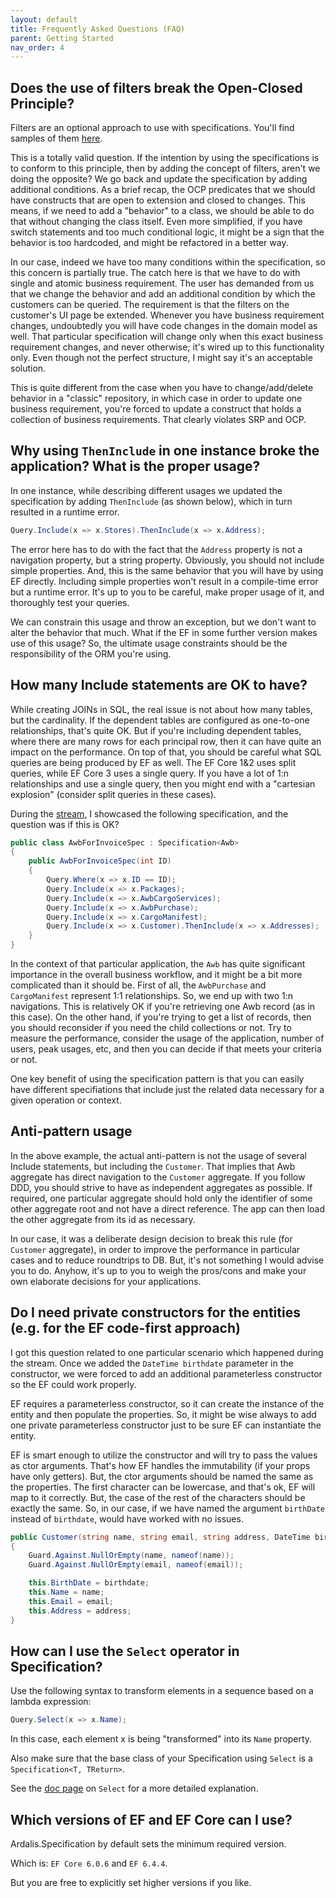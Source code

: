 ```yaml
---
layout: default
title: Frequently Asked Questions (FAQ)
parent: Getting Started
nav_order: 4
---
```


## Does the use of filters break the Open-Closed Principle?

Filters are an optional approach to use with specifications. You'll find samples of them [here](https://github.com/ardalis/Specification/tree/master/sample/Ardalis.SampleApp.Core/Specifications/Filters).

This is a totally valid question. If the intention by using the specifications is to conform to this principle, then by adding the concept of filters, aren't we doing the opposite? We go back and update the specification by adding additional conditions.
As a brief recap, the OCP predicates that we should have constructs that are open to extension and closed to changes. This means, if we need to add a "behavior" to a class, we should be able to do that without changing the class itself. Even more simplified, if you have switch statements and too much conditional logic, it might be a sign that the behavior is too hardcoded, and might be refactored in a better way.

In our case, indeed we have too many conditions within the specification, so this concern is partially true. The catch here is that we have to do with single and atomic business requirement. The user has demanded from us that we change the behavior and add an additional condition by which the customers can be queried. The requirement is that the filters on the customer's UI page be extended. Whenever you have business requirement changes, undoubtedly you will have code changes in the domain model as well. That particular specification will change only when this exact business requirement changes, and never otherwise; it's wired up to this functionality only. Even though not the perfect structure, I might say it's an acceptable solution.

This is quite different from the case when you have to change/add/delete behavior in a "classic" repository, in which case in order to update one business requirement, you're forced to update a construct that holds a collection of business requirements. That clearly violates SRP and OCP.

## Why using `ThenInclude` in one instance broke the application? What is the proper usage?

In one instance, while describing different usages we updated the specification by adding `ThenInclude` (as shown below), which in turn resulted in a runtime error.

```csharp
Query.Include(x => x.Stores).ThenInclude(x => x.Address);
```

The error here has to do with the fact that the `Address` property is not a navigation property, but a string property. Obviously, you should not include simple properties. And, this is the same behavior that you will have by using EF directly. Including simple properties won't result in a compile-time error but a runtime error. It's up to you to be careful, make proper usage of it, and thoroughly test your queries.

We can constrain this usage and throw an exception, but we don't want to alter the behavior that much. What if the EF in some further version makes use of this usage? So, the ultimate usage constraints should be the responsibility of the ORM you're using.

## How many Include statements are OK to have?

While creating JOINs in SQL, the real issue is not about how many tables, but the cardinality. If the dependent tables are configured as one-to-one relationships, that's quite OK. But if you're including dependent tables, where there are many rows for each principal row, then it can have quite an impact on the performance. On top of that, you should be careful what SQL queries are being produced by EF as well. The EF Core 1&2 uses split queries, while EF Core 3 uses a single query. If you have a lot of 1:n relationships and use a single query, then you might end with a "cartesian explosion" (consider split queries in these cases).

During the [stream](https://www.youtube.com/watch?v=BgWWbBUWyig&t=315s&ab_channel=Ardalis), I showcased the following specification, and the question was if this is OK?

```csharp
public class AwbForInvoiceSpec : Specification<Awb>
{
    public AwbForInvoiceSpec(int ID)
    {
        Query.Where(x => x.ID == ID);
        Query.Include(x => x.Packages);
        Query.Include(x => x.AwbCargoServices);
        Query.Include(x => x.AwbPurchase);
        Query.Include(x => x.CargoManifest);
        Query.Include(x => x.Customer).ThenInclude(x => x.Addresses);
    }
}
```

In the context of that particular application, the `Awb` has quite significant importance in the overall business workflow, and it might be a bit more complicated than it should be. First of all, the `AwbPurchase` and `CargoManifest` represent 1:1 relationships. So, we end up with two 1:n navigations. This is relatively OK if you're retrieving one Awb record (as in this case). On the other hand, if you're trying to get a list of records, then you should reconsider if you need the child collections or not. Try to measure the performance, consider the usage of the application, number of users, peak usages, etc, and then you can decide if that meets your criteria or not.

One key benefit of using the specification pattern is that you can easily have different specifiations that include just the related data necessary for a given operation or context.

## Anti-pattern usage

In the above example, the actual anti-pattern is not the usage of several Include statements, but including the `Customer`. That implies that Awb aggregate has direct navigation to the `Customer` aggregate. If you follow DDD, you should strive to have as independent aggregates as possible. If required, one particular aggregate should hold only the identifier of some other aggregate root and not have a direct reference. The app can then load the other aggregate from its id as necessary.

In our case, it was a deliberate design decision to break this rule (for `Customer` aggregate), in order to improve the performance in particular cases and to reduce roundtrips to DB. But, it's not something I would advise you to do. Anyhow, it's up to you to weigh the pros/cons and make your own elaborate decisions for your applications.

## Do I need private constructors for the entities (e.g. for the EF code-first approach)

I got this question related to one particular scenario which happened during the stream. Once we added the `DateTime birthdate` parameter in the constructor, we were forced to add an additional parameterless constructor so the EF could work properly.

EF requires a parameterless constructor, so it can create the instance of the entity and then populate the properties. So, it might be wise always to add one private parameterless constructor just to be sure EF can instantiate the entity.

EF is smart enough to utilize the constructor and will try to pass the values as ctor arguments. That's how EF handles the immutability (if your props have only getters). But, the ctor arguments should be named the same as the properties. The first character can be lowercase, and that's ok, EF will map to it correctly. But, the case of the rest of the characters should be exactly the same. So, in our case, if we have named the argument `birthDate` instead of `birthdate`, would have worked with no issues.

```csharp
public Customer(string name, string email, string address, DateTime birthdate)
{
    Guard.Against.NullOrEmpty(name, nameof(name));
    Guard.Against.NullOrEmpty(email, nameof(email));

    this.BirthDate = birthdate;
    this.Name = name;
    this.Email = email;
    this.Address = address;
}
```

## How can I use the `Select` operator in Specification?

Use the following syntax to transform elements in a sequence based on a lambda expression:

```csharp
Query.Select(x => x.Name);
```

In this case, each element x is being "transformed" into its `Name` property.

Also make sure that the base class of your Specification using `Select` is a `Specification<T, TReturn>`.

See the [doc page](../features/select.md) on `Select` for a more detailed explanation.

## Which versions of EF and EF Core can I use?

Ardalis.Specification by default sets the minimum required version.

Which is: `EF Core 6.0.6` and `EF 6.4.4`.

But you are free to explicitly set higher versions if you like.
